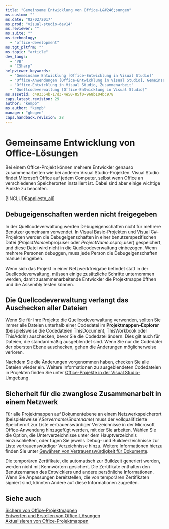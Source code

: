 ```yaml
---
title: "Gemeinsame Entwicklung von Office-L&#246;sungen"
ms.custom: ""
ms.date: "02/02/2017"
ms.prod: "visual-studio-dev14"
ms.reviewer: ""
ms.suite: ""
ms.technology: 
  - "office-development"
ms.tgt_pltfrm: ""
ms.topic: "article"
dev_langs: 
  - "VB"
  - "CSharp"
helpviewer_keywords: 
  - "Gemeinsame Entwicklung [Office-Entwicklung in Visual Studio]"
  - "Office-Anwendungen [Office-Entwicklung in Visual Studio], Gemeinsame Entwicklung"
  - "Office-Entwicklung in Visual Studio, Zusammenarbeit"
  - "Quellcodeverwaltung [Office-Entwicklung in Visual Studio]"
ms.assetid: c493354b-17d3-4e50-85f0-968b104bc978
caps.latest.revision: 29
author: "kempb"
ms.author: "kempb"
manager: "ghogen"
caps.handback.revision: 28
---
```

# Gemeinsame Entwicklung von Office-L&#246;sungen
  Bei einem Office\-Projekt können mehrere Entwickler genauso zusammenarbeiten wie bei anderen Visual Studio\-Projekten.  Visual Studio findet Microsoft Office auf jedem Computer, selbst wenn Office an verschiedenen Speicherorten installiert ist.  Dabei sind aber einige wichtige Punkte zu beachten.  
  
 [!INCLUDE[appliesto_all](../vsto/includes/appliesto-all-md.md)]  
  
## Debugeigenschaften werden nicht freigegeben  
 In der Quellcodeverwaltung werden Debugeigenschaften nicht für mehrere Benutzer gemeinsam verwendet.  In Visual Basic\-Projekten und Visual C\#\-Projekten werden die Debugeigenschaften in einer benutzerspezifischen Datei \(*ProjectName*vbproj.user oder *ProjectName*.csproj.user\) gespeichert, und diese Datei wird nicht in die Quellcodeverwaltung einbezogen.  Wenn mehrere Personen debuggen, muss jede Person die Debugeigenschaften manuell eingeben.  
  
 Wenn sich das Projekt in einer Netzwerkfreigabe befindet statt in der Quellcodeverwaltung, müssen einige zusätzliche Schritte unternommen werden, damit zusammenarbeitende Entwickler die Projektmappe öffnen und die Assembly testen können.  
  
## Die Quellcodeverwaltung verlangt das Auschecken aller Dateien  
 Wenn Sie für Ihre Projekte die Quellcodeverwaltung verwenden, sollten Sie immer alle Dateien unterhalb einer Codedatei im **Projektmappen\-Explorer** \(beispielsweise die Codedateien ThisDocument, ThisWorkbook oder ThisAddIn\) auschecken, bevor Sie die Codedatei ändern. Dies gilt auch für Dateien, die standardmäßig ausgeblendet sind.  Wenn Sie nur die Codedatei der obersten Ebene auschecken, gehen die Änderungen möglicherweise verloren.  
  
 Nachdem Sie die Änderungen vorgenommen haben, checken Sie alle Dateien wieder ein.  Weitere Informationen zu ausgeblendeten Codedateien in Projekten finden Sie unter [Office-Projekte in der Visual Studio-Umgebung](../vsto/office-projects-in-the-visual-studio-environment.md).  
  
## Sicherheit für die zwanglose Zusammenarbeit in einem Netzwerk  
 Für alle Projektmappen auf Dokumentebene an einem Netzwerkspeicherort \(beispielsweise \\\\*Servername*\\*Sharename*\) muss der vollqualifizierte Speicherort zur Liste vertrauenswürdiger Verzeichnisse in der Microsoft Office\-Anwendung hinzugefügt werden, mit der Sie arbeiten.  Wählen Sie die Option, die Unterverzeichnisse unter dem Hauptverzeichnis einzuschließen, oder fügen Sie jeweils Debug\- und Buildverzeichnisse zur Liste vertrauenswürdiger Verzeichnisse hinzu.  Weitere Informationen hierzu finden Sie unter [Gewähren von Vertrauenswürdigkeit für Dokumente](../vsto/granting-trust-to-documents.md).  
  
 Die temporären Zertifikate, die automatisch zur Buildzeit generiert werden, werden nicht mit Kennwörtern gesichert.  Die Zertifikate enthalten den Benutzernamen des Entwicklers und andere persönliche Informationen.  Wenn Sie Anpassungen bereitstellen, die von temporären Zertifikaten signiert sind, könnten Andere auf diese Informationen zugreifen.  
  
## Siehe auch  
 [Sichern von Office-Projektmappen](../vsto/securing-office-solutions.md)   
 [Entwerfen und Erstellen von Office-Lösungen](../vsto/designing-and-creating-office-solutions.md)   
 [Aktualisieren von Office-Projektmappen](../vsto/building-office-solutions.md)  
  
  